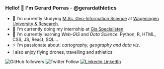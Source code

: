 
### Hello! 👋 I'm Gerard Porras - @gerardathletics

- 🔭 I’m currently studying [M.Sc. Geo-Information Science](https://www.wur.nl/en/Education-Programmes/master/MSc-programmes/MSc-Geo-Information-Science.htm) at [Wageningen University & Research](https://www.wur.nl/en.htm).
- 🔭 I'm currently doing my internship at [Gis Specialisten](https://gisspecialisten.nl/). 
- 🌱 I’m currently learning *Web-GIS* and *Data Science*: Python, R, HTML, CSS, JS, React, SQL...
- ⚡ I'm passionate about: *cartography, geography and data viz*. 
- I also enjoy flying drones, travelling and athletics 

![GitHub followers](https://img.shields.io/github/followers/gerardathletics?style=social)
![Twitter Follow](https://img.shields.io/twitter/follow/gerardathletics?style=social) 
[![Linkedin](https://i.stack.imgur.com/gVE0j.png) LinkedIn](https://www.linkedin.com/in/gerardathetics/)
&nbsp;


